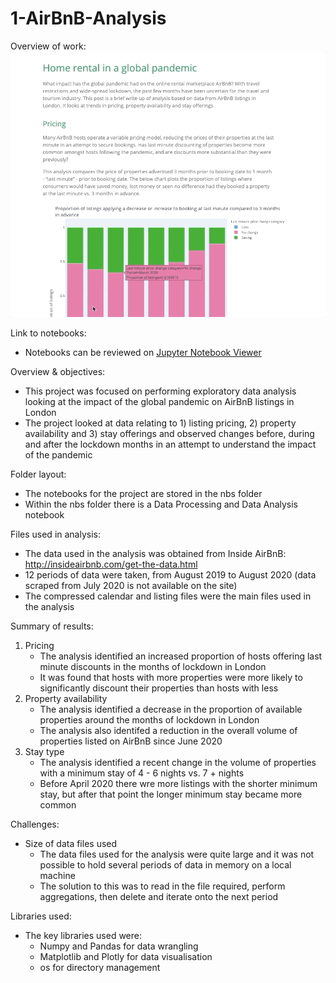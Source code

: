 # 1-AirBnB-Analysis
Overview of work:
![](AirBnB.gif)

Link to notebooks:
- Notebooks can be reviewed on [Jupyter Notebook Viewer](https://nbviewer.jupyter.org/github/scottabarnes/airBnB-analysis/tree/main/nbs/)

Overview & objectives:
- This project was focused on performing exploratory data analysis looking at the impact of the global pandemic on AirBnB listings in London 
- The project looked at data relating to 1) listing pricing, 2) property availability and 3) stay offerings and observed changes before, during and after the lockdown months in an attempt to understand the impact of the pandemic

Folder layout:
- The notebooks for the project are stored in the nbs folder
- Within the nbs folder there is a Data Processing and Data Analysis notebook 

Files used in analysis:
- The data used in the analysis was obtained from Inside AirBnB: http://insideairbnb.com/get-the-data.html
- 12 periods of data were taken, from August 2019 to August 2020 (data scraped from July 2020 is not available on the site)
- The compressed calendar and listing files were the main files used in the analysis 

Summary of results:
1. Pricing
    - The analysis identified an increased proportion of hosts offering last minute discounts in the months of lockdown in London
    - It was found that hosts with more properties were more likely to significantly discount their properties than hosts with less
2. Property availability 
    - The analysis identified a decrease in the proportion of available properties around the months of lockdown in London
    - The analysis also identifed a reduction in the overall volume of properties listed on AirBnB since June 2020
3. Stay type
    - The analysis identified a recent change in the volume of properties with a minimum stay of 4 - 6 nights vs. 7 + nights
    - Before April 2020 there wre more listings with the shorter minimum stay, but after that point the longer minimum stay became more common  
 

Challenges:
- Size of data files used 
    - The data files used for the analysis were quite large and it was not possible to hold several periods of data in memory on a local machine 
    - The solution to this was to read in the file required, perform aggregations, then delete and iterate onto the next period 
    
Libraries used:
- The key libraries used were:
    - Numpy and Pandas for data wrangling 
    - Matplotlib and Plotly for data visualisation 
    - os for directory management 
